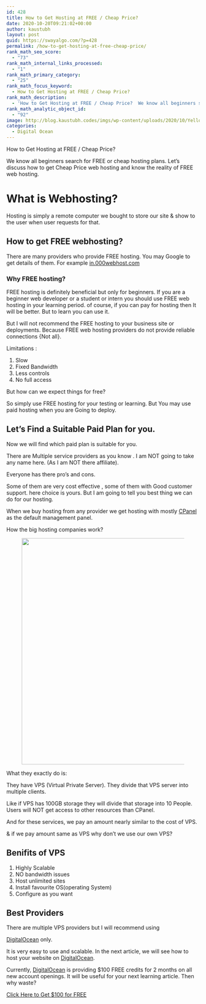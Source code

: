 ```yaml
---
id: 428
title: How to Get Hosting at FREE / Cheap Price?
date: 2020-10-20T09:21:02+00:00
author: kaustubh
layout: post
guid: https://swayalgo.com/?p=428
permalink: /how-to-get-hosting-at-free-cheap-price/
rank_math_seo_score:
  - "73"
rank_math_internal_links_processed:
  - "1"
rank_math_primary_category:
  - "25"
rank_math_focus_keyword:
  - How to Get Hosting at FREE / Cheap Price?
rank_math_description:
  - 'How to Get Hosting at FREE / Cheap Price?  We know all beginners search for FREE or cheap hosting plans. '
rank_math_analytic_object_id:
  - "92"
image: http://blog.kaustubh.codes/imgs/wp-content/uploads/2020/10/Yellow-Illustrated-Web-Designer-Business-Card-1.png
categories:
  - Digital Ocean
---
```

How to Get Hosting at FREE / Cheap Price?

We know all beginners search for FREE or cheap hosting plans. Let&#8217;s discuss how to get Cheap Price web hosting and know the reality of FREE web hosting.



# What is Webhosting?

Hosting is simply a remote computer we bought to store our site & show to the user when user requests for that.

## How to get FREE webhosting?

There are many providers who provide FREE hosting. You may Google to get details of them. For example <a rel="noreferrer noopener" class="rank-math-link" href="https://in.000webhost.com/" target="_blank">in.000webhost.com</a>

### Why FREE hosting?

FREE hosting is definitely beneficial but only for beginners. If you are a beginner web developer or a student or intern you should use FREE web hosting in your learning period. of course, if you can pay for hosting then It will be better. But to learn you can use it. 

But I will not recommend the FREE hosting to your business site or deployments. Because FREE web hosting providers do not provide reliable connections {Not all}. 

Limitations :

  1. Slow
  2. Fixed Bandwidth
  3. Less controls
  4. No full access



But how can we expect things for free?

So simply use FREE hosting for your testing or learning. But You may use paid hosting when you are Going to deploy.



## Let&#8217;s Find a Suitable Paid Plan for you.

Now we will find which paid plan is suitable for you. 

There are Multiple service providers as you know . I am NOT going to take any name here. (As I am NOT there affiliate).

Everyone has there pro&#8217;s and cons.

Some of them are very cost effective , some of them with Good customer support. here choice is yours. But I am going to tell you best thing we can do for our hosting.

When we buy hosting from any provider we get hosting with mostly <a aria-label="CPanel (opens in a new tab)" href="https://en.wikipedia.org/wiki/CPanel" target="_blank" rel="noreferrer noopener" class="rank-math-link">CPanel </a>as the default management panel.

How the big hosting companies work?

<figure class="wp-block-image size-large">

<img loading="lazy" width="1004" height="591" src="http://blog.kaustubh.codes/imgs/wp-content/uploads/2020/10/Yellow-Illustrated-Web-Designer-Business-Card-1-1.png" alt="" class="wp-image-436" srcset="https://blog.kaustubh.codes/wp-content/uploads/2020/10/Yellow-Illustrated-Web-Designer-Business-Card-1-1.png 1004w, https://blog.kaustubh.codes/wp-content/uploads/2020/10/Yellow-Illustrated-Web-Designer-Business-Card-1-1-300x177.png 300w, https://blog.kaustubh.codes/wp-content/uploads/2020/10/Yellow-Illustrated-Web-Designer-Business-Card-1-1-768x452.png 768w" sizes="(max-width: 1004px) 100vw, 1004px" /> </figure> 

What they exactly do is:

They have VPS (Virtual Private Server). They divide that VPS server into multiple clients. 

Like if VPS has 100GB storage they will divide that storage into 10 People. Users will NOT get access to other resources than CPanel.

And for these services, we pay an amount nearly similar to the cost of VPS.

& if we pay amount same as VPS why don&#8217;t we use our own VPS?

## Benifits of VPS

  1. Highly Scalable
  2. NO bandwidth issues
  3. Host unlimited sites
  4. Install favourite OS(operating System)
  5. Configure as you want

## Best Providers

There are multiple VPS providers but I will recommend using 

<a href="https://www.swayalgo.com/digitalocean" target="_blank" aria-label=" (opens in a new tab)" rel="noreferrer noopener sponsored" class="rank-math-link">DigitalOcean</a> only.

It is very easy to use and scalable. In the next article, we will see how to host your website on <a href="https://www.swayalgo.com/digitalocean" target="_blank" aria-label=" (opens in a new tab)" rel="noreferrer noopener sponsored" class="rank-math-link">DigitalOcean</a>.

Currently, <a href="https://www.swayalgo.com/digitalocean" target="_blank" aria-label=" (opens in a new tab)" rel="noreferrer noopener" class="rank-math-link">DigitalOcean</a> is providing $100 FREE credits for 2 months on all new account openings. It will be useful for your next learning article. Then why waste?

<div class="wp-block-buttons">
  <div class="wp-block-button is-style-outline">
    <a class="wp-block-button__link has-white-color has-vivid-cyan-blue-to-vivid-purple-gradient-background has-text-color has-background" href="https://www.swayalgo.com/digitalocean" target="_blank" rel="noreferrer noopener">Click Here to Get $100 for FREE</a>
  </div>
</div>